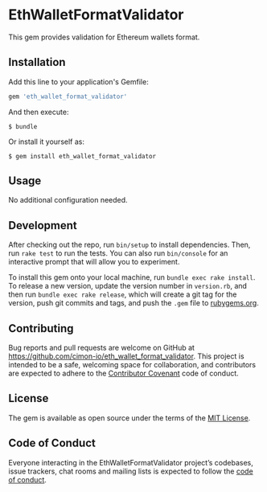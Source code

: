 # EthWalletFormatValidator

This gem provides validation for Ethereum wallets format.

## Installation

Add this line to your application's Gemfile:

```ruby
gem 'eth_wallet_format_validator'
```

And then execute:

    $ bundle

Or install it yourself as:

    $ gem install eth_wallet_format_validator

## Usage

No additional configuration needed.

## Development

After checking out the repo, run `bin/setup` to install dependencies. Then, run `rake test` to run the tests. You can also run `bin/console` for an interactive prompt that will allow you to experiment.

To install this gem onto your local machine, run `bundle exec rake install`. To release a new version, update the version number in `version.rb`, and then run `bundle exec rake release`, which will create a git tag for the version, push git commits and tags, and push the `.gem` file to [rubygems.org](https://rubygems.org).

## Contributing

Bug reports and pull requests are welcome on GitHub at https://github.com/cimon-io/eth_wallet_format_validator. This project is intended to be a safe, welcoming space for collaboration, and contributors are expected to adhere to the [Contributor Covenant](http://contributor-covenant.org) code of conduct.

## License

The gem is available as open source under the terms of the [MIT License](https://opensource.org/licenses/MIT).

## Code of Conduct

Everyone interacting in the EthWalletFormatValidator project’s codebases, issue trackers, chat rooms and mailing lists is expected to follow the [code of conduct](https://github.com/cimon-io/eth_wallet_format_validator/blob/master/CODE_OF_CONDUCT.md).
